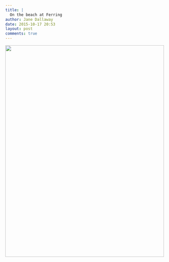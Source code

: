 ```yaml
---
title: |
  On the beach at Ferring
author: Jane Dallaway
date: 2015-10-17 20:53
layout: post
comments: true
---
```


<div><a href="http://static.skitters.dallaway.com/YQtp_FullSizeRender.jpg"><img src="http://static.skitters.dallaway.com/YQtp_thumb_FullSizeRender.jpg" width="500" height="667"/></a></div>



  




      
